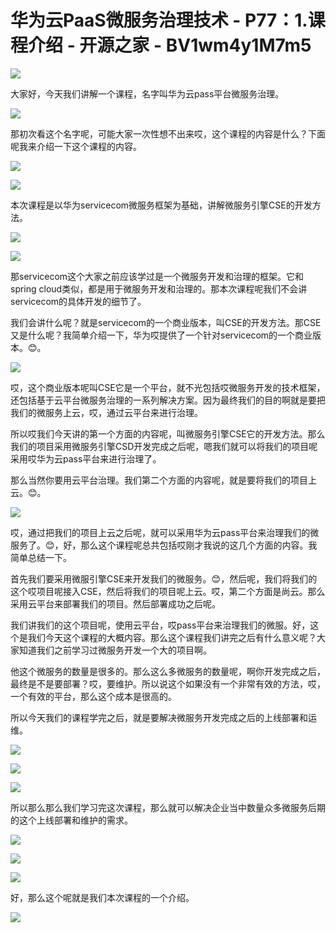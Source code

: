 # 华为云PaaS微服务治理技术 - P77：1.课程介绍 - 开源之家 - BV1wm4y1M7m5

![](img/8af74dfcf4a1a928547334dc01ce736d_0.png)

大家好，今天我们讲解一个课程，名字叫华为云pass平台微服务治理。

![](img/8af74dfcf4a1a928547334dc01ce736d_2.png)

那初次看这个名字呢，可能大家一次性想不出来哎，这个课程的内容是什么？下面呢我来介绍一下这个课程的内容。



![](img/8af74dfcf4a1a928547334dc01ce736d_4.png)

![](img/8af74dfcf4a1a928547334dc01ce736d_5.png)

本次课程是以华为servicecom微服务框架为基础，讲解微服务引擎CSE的开发方法。

![](img/8af74dfcf4a1a928547334dc01ce736d_7.png)

![](img/8af74dfcf4a1a928547334dc01ce736d_8.png)

那servicecom这个大家之前应该学过是一个微服务开发和治理的框架。它和spring cloud类似，都是用于微服务开发和治理的。那本次课程呢我们不会讲servicecom的具体开发的细节了。

我们会讲什么呢？就是servicecom的一个商业版本，叫CSE的开发方法。那CSE又是什么呢？我简单介绍一下，华为哎提供了一个针对servicecom的一个商业版本。😊。



![](img/8af74dfcf4a1a928547334dc01ce736d_10.png)

哎，这个商业版本呢叫CSE它是一个平台，就不光包括哎微服务开发的技术框架，还包括基于云平台微服务治理的一系列解决方案。因为最终我们的目的啊就是要把我们的微服务上云，哎，通过云平台来进行治理。

所以哎我们今天讲的第一个方面的内容呢，叫微服务引擎CSE它的开发方法。那么我们的项目采用微服务引擎CSD开发完成之后呢，嗯我们就可以将我们的项目呢采用哎华为云pass平台来进行治理了。

那么当然你要用云平台治理。我们第二个方面的内容呢，就是要将我们的项目上云。😊。

![](img/8af74dfcf4a1a928547334dc01ce736d_12.png)

哎，通过把我们的项目上云之后呢，就可以采用华为云pass平台来治理我们的微服务了。😊，好，那么这个课程呢总共包括哎刚才我说的这几个方面的内容。我简单总结一下。

首先我们要采用微服引擎CSE来开发我们的微服务。😊，然后呢，我们将我们的这个哎项目呢接入CSE，然后将我们的项目呢上云。哎，第二个方面是尚云。那么采用云平台来部署我们的项目。然后部署成功之后呢。

我们讲我们的这个项目呢，使用云平台，哎pass平台来治理我们的微服。好，这个是我们今天这个课程的大概内容。那么这个课程我们讲完之后有什么意义呢？大家知道我们之前学习过微服务开发一个大的项目啊。

他这个微服务的数量是很多的。那么这么多微服务的数量呢，啊你开发完成之后，最终是不是要部署？哎，要维护。所以说这个如果没有一个非常有效的方法，哎，一个有效的平台，那么这个成本是很高的。

所以今天我们的课程学完之后，就是要解决微服务开发完成之后的上线部署和运维。

![](img/8af74dfcf4a1a928547334dc01ce736d_14.png)

![](img/8af74dfcf4a1a928547334dc01ce736d_15.png)

![](img/8af74dfcf4a1a928547334dc01ce736d_16.png)

所以那么那么我们学习完这次课程，那么就可以解决企业当中数量众多微服务后期的这个上线部署和维护的需求。

![](img/8af74dfcf4a1a928547334dc01ce736d_18.png)

![](img/8af74dfcf4a1a928547334dc01ce736d_19.png)

![](img/8af74dfcf4a1a928547334dc01ce736d_20.png)

好，那么这个呢就是我们本次课程的一个介绍。

![](img/8af74dfcf4a1a928547334dc01ce736d_22.png)